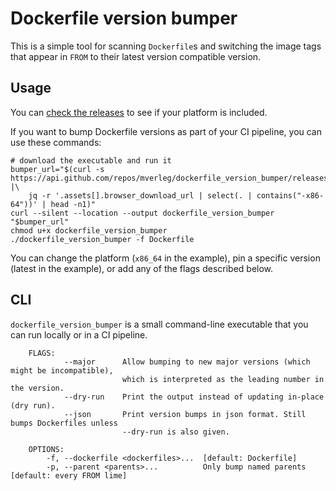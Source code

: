 
# Dockerfile version bumper

This is a simple tool for scanning `Dockerfile`s and switching the image tags that appear in `FROM` to their latest version compatible version.

## Usage

You can [check the releases](https://github.com/mverleg/dockerfile_version_bumper/releases) to see if your platform is included.

If you want to bump Dockerfile versions as part of your CI pipeline, you can use these commands:

```shell
# download the executable and run it
bumper_url="$(curl -s https://api.github.com/repos/mverleg/dockerfile_version_bumper/releases/latest |\
    jq -r '.assets[].browser_download_url | select(. | contains("-x86-64"))' | head -n1)"
curl --silent --location --output dockerfile_version_bumper "$bumper_url"
chmod u+x dockerfile_version_bumper
./dockerfile_version_bumper -f Dockerfile
````

You can change the platform (`x86_64` in the example), pin a specific version (latest in the example), or add any of the flags described below.

## CLI

`dockerfile_version_bumper` is a small command-line executable that you can run locally or in a CI pipeline.
    
```cli_help
    FLAGS:
            --major      Allow bumping to new major versions (which might be incompatible), 
                         which is interpreted as the leading number in the version.
            --dry-run    Print the output instead of updating in-place (dry run).
            --json       Print version bumps in json format. Still bumps Dockerfiles unless 
                         --dry-run is also given.
    
    OPTIONS:
        -f, --dockerfile <dockerfiles>...  [default: Dockerfile]
        -p, --parent <parents>...          Only bump named parents [default: every FROM lime]
```
